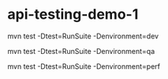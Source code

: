 # api-testing-demo-1

mvn test -Dtest=RunSuite -Denvironment=dev

mvn test -Dtest=RunSuite -Denvironment=qa

mvn test -Dtest=RunSuite -Denvironment=perf


